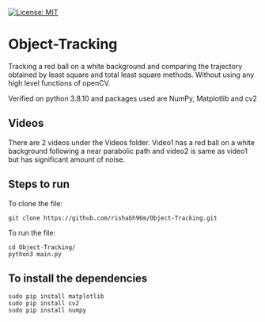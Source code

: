 [![License: MIT](https://img.shields.io/badge/License-MIT-blue.svg)](https://opensource.org/licenses/MIT)

# Object-Tracking
Tracking a red ball on a white background and comparing the trajectory obtained by least square and total least square methods. Without using any high level functions of openCV.

Verified on python 3.8.10 and packages used are NumPy, Matplotlib and cv2

## Videos
There are 2 videos under the Videos folder. Video1 has a red ball on a white background following a near parabolic path and video2 is same as video1 but has significant amount of noise.

## Steps to run
To clone the file:
```
git clone https://github.com/rishabh96m/Object-Tracking.git
```
To run the file:
```
cd Object-Tracking/
python3 main.py
```

## To install the dependencies
```
sudo pip install matplotlib
sudo pip install cv2
sudo pip install numpy
```
